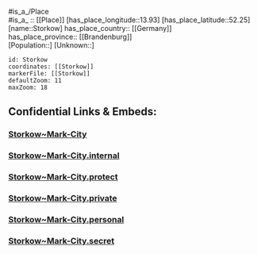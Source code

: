 ﻿---
location: [52.25,13.93] 
mapzoom: [7,12] 
mapmarker: city 
type: City
tags:
- geo/City


SpocWebEntityId: 34597
isDeleted: false
confidential: public

---
#is_a_/Place  
#is_a_ :: [[Place]] 
[has_place_longitude::13.93] 
[has_place_latitude::52.25] 
[name::Storkow] 
has_place_country:: [[Germany]]  
has_place_province:: [[Brandenburg]]  
[Population::] 
[Unknown::] 


```leaflet
id: Storkow
coordinates: [[Storkow]] 
markerFile: [[Storkow]] 
defaultZoom: 11 
maxZoom: 18
```


## Confidential Links & Embeds: 

### [Storkow~Mark-City](/_public/Earth/Continent/Europe/Europe~Central/Germany/Germany~East/Brandenburg/counties~Brandenburg/Oder-Spree/cities~Oder-Spree/Storkow~Mark/boroughs~Storkow~Mark/Storkow~Mark-City.md) 

### [Storkow~Mark-City.internal](/_internal/Earth/Continent/Europe/Europe~Central/Germany/Germany~East/Brandenburg/counties~Brandenburg/Oder-Spree/cities~Oder-Spree/Storkow~Mark/boroughs~Storkow~Mark/Storkow~Mark-City.internal.md) 

### [Storkow~Mark-City.protect](/_protect/Earth/Continent/Europe/Europe~Central/Germany/Germany~East/Brandenburg/counties~Brandenburg/Oder-Spree/cities~Oder-Spree/Storkow~Mark/boroughs~Storkow~Mark/Storkow~Mark-City.protect.md) 

### [Storkow~Mark-City.private](/_private/Earth/Continent/Europe/Europe~Central/Germany/Germany~East/Brandenburg/counties~Brandenburg/Oder-Spree/cities~Oder-Spree/Storkow~Mark/boroughs~Storkow~Mark/Storkow~Mark-City.private.md) 

### [Storkow~Mark-City.personal](/_personal/Earth/Continent/Europe/Europe~Central/Germany/Germany~East/Brandenburg/counties~Brandenburg/Oder-Spree/cities~Oder-Spree/Storkow~Mark/boroughs~Storkow~Mark/Storkow~Mark-City.personal.md) 

### [Storkow~Mark-City.secret](/_secret/Earth/Continent/Europe/Europe~Central/Germany/Germany~East/Brandenburg/counties~Brandenburg/Oder-Spree/cities~Oder-Spree/Storkow~Mark/boroughs~Storkow~Mark/Storkow~Mark-City.secret.md) 
